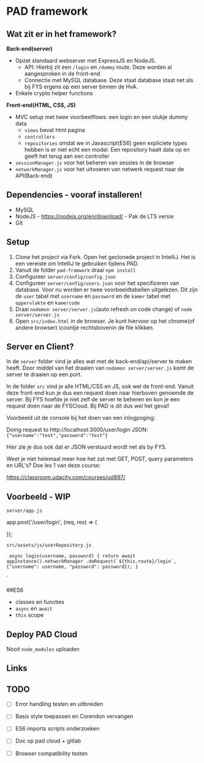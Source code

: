 # PAD framework

## Wat zit er in het framework?

**Back-end(server)**
- Opzet standaard webserver met ExpressJS en NodeJS. 
    - API: Hierbij zit een  `/login`  en `/dummy` route. Deze worden al aangesproken in de front-end
    - Connectie met MySQL database. Deze staat database staat net als bij FYS ergens op een server binnen de HvA. 
- Enkele crypto helper functions

**Front-end(HTML, CSS, JS)**
- MVC setup met twee voorbeelflows: een login en een stukje dummy data
    - `views` bevat html pagina
    - `controllers` 
    - `repositories` omdat we in Javascript(ES6) geen expliciete types hebben is er niet echt een model. Een repository haalt data op en geeft het terug aan een controller
- `sessionManager.js` voor het beheren van sessies in de browser
- `networkManager.js` voor het uitvoeren van netwerk request naar de API(Back-end)

## Dependencies - vooraf installeren!

- MySQL
- NodeJS - https://nodejs.org/en/download/ - Pak de LTS versie 
- Git

## Setup

1. Clone het project via Fork. Open het geclonede project in IntelliJ. Het is een vereiste om IntelliJ te gebruiken tijdens PAD.
2. Vanuit de folder `pad-framwork` draai ```npm install``` 
2. Configureer ```server/config/config.json```
3. Configureer ```server/config/users.json``` voor het specificeren van database. Voor nu worden er twee voorbeeldtabellen uitgelezen.
 Dit zijn de `user` tabel met `username` en `password` en de `kamer` tabel met `oppervlakte` en `kamercode`
4. Draai ```nodemon server/server.js```(auto refresh on code change) of `node server/server.js`
5. Open ```src/index.html``` in de browser. Je kunt hiervoor op het chrome(of andere browser) icoontje rechtsbovenin de file klikken.

## Server en Client?

In de `server` folder vind je alles wat met de back-end/api/server te maken heeft. Door middel van het draaien van ```nodemon server/server.js``` 
komt de server te draaien op een port.

In de folder `src` vind je alle HTML/CSS en JS, ook wel de front-end. Vanuit deze front-end kun je dus een request doen naar hierboven genoemde de server. 
Bij FYS hoefde je niet zelf de server te beheren en kon je een request doen naar de FYSCloud. Bij PAD is dit dus wel het geval!

Voorbeeld uit de console bij het doen van een inlogpoging:

Doing request to http://localhost:3000/user/login
JSON: ```{"username":"test","password":"test"}```

Hier zie je dus ook dat er JSON verstuurd wordt net als by FYS.

Weet je niet helemaal meer hoe het zat met GET, POST, query parameters en URL's? Doe les 1 van deze course:

https://classroom.udacity.com/courses/ud897/ 



## Voorbeeld - WIP

`server/app.js`

app.post('/user/login', (req, res) => {

});

`src/assets/js/userRepository.js`

``  async login(username, password) {
        return await appInstance().networkManager
            .doRequest(`${this.route}/login`, {"username": username, "password": password});
    }
``

`

##ES6
- classes en functies
- `async` en `await`
- `this` scope

## Deploy PAD Cloud

Nooit `node_modules` uploaden

## Links

## TODO

- [ ] Error handling testen en uitbreiden
- [ ] Basis style toepassen  en Corendon vervangen
- [ ] ES6 imports scripts onderzoeken
- [ ] Doc op pad cloud + gitlab
- [ ] Browser compatibility testen

